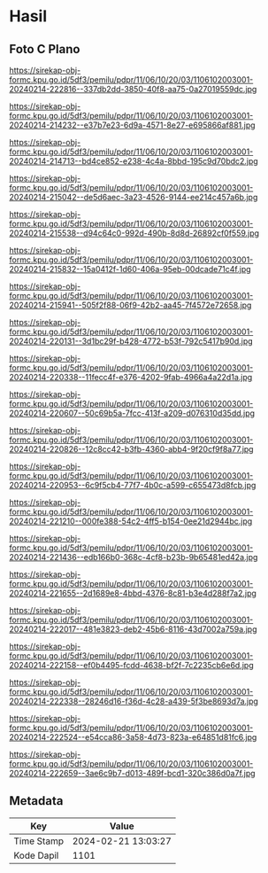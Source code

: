 # Hasil

## Foto C Plano

https://sirekap-obj-formc.kpu.go.id/5df3/pemilu/pdpr/11/06/10/20/03/1106102003001-20240214-222816--337db2dd-3850-40f8-aa75-0a27019559dc.jpg

https://sirekap-obj-formc.kpu.go.id/5df3/pemilu/pdpr/11/06/10/20/03/1106102003001-20240214-214232--e37b7e23-6d9a-4571-8e27-e695866af881.jpg

https://sirekap-obj-formc.kpu.go.id/5df3/pemilu/pdpr/11/06/10/20/03/1106102003001-20240214-214713--bd4ce852-e238-4c4a-8bbd-195c9d70bdc2.jpg

https://sirekap-obj-formc.kpu.go.id/5df3/pemilu/pdpr/11/06/10/20/03/1106102003001-20240214-215042--de5d6aec-3a23-4526-9144-ee214c457a6b.jpg

https://sirekap-obj-formc.kpu.go.id/5df3/pemilu/pdpr/11/06/10/20/03/1106102003001-20240214-215538--d94c64c0-992d-490b-8d8d-26892cf0f559.jpg

https://sirekap-obj-formc.kpu.go.id/5df3/pemilu/pdpr/11/06/10/20/03/1106102003001-20240214-215832--15a0412f-1d60-406a-95eb-00dcade71c4f.jpg

https://sirekap-obj-formc.kpu.go.id/5df3/pemilu/pdpr/11/06/10/20/03/1106102003001-20240214-215941--505f2f88-06f9-42b2-aa45-7f4572e72658.jpg

https://sirekap-obj-formc.kpu.go.id/5df3/pemilu/pdpr/11/06/10/20/03/1106102003001-20240214-220131--3d1bc29f-b428-4772-b53f-792c5417b90d.jpg

https://sirekap-obj-formc.kpu.go.id/5df3/pemilu/pdpr/11/06/10/20/03/1106102003001-20240214-220338--11fecc4f-e376-4202-9fab-4966a4a22d1a.jpg

https://sirekap-obj-formc.kpu.go.id/5df3/pemilu/pdpr/11/06/10/20/03/1106102003001-20240214-220607--50c69b5a-7fcc-413f-a209-d076310d35dd.jpg

https://sirekap-obj-formc.kpu.go.id/5df3/pemilu/pdpr/11/06/10/20/03/1106102003001-20240214-220826--12c8cc42-b3fb-4360-abb4-9f20cf9f8a77.jpg

https://sirekap-obj-formc.kpu.go.id/5df3/pemilu/pdpr/11/06/10/20/03/1106102003001-20240214-220953--6c9f5cb4-77f7-4b0c-a599-c655473d8fcb.jpg

https://sirekap-obj-formc.kpu.go.id/5df3/pemilu/pdpr/11/06/10/20/03/1106102003001-20240214-221210--000fe388-54c2-4ff5-b154-0ee21d2944bc.jpg

https://sirekap-obj-formc.kpu.go.id/5df3/pemilu/pdpr/11/06/10/20/03/1106102003001-20240214-221436--edb166b0-368c-4cf8-b23b-9b65481ed42a.jpg

https://sirekap-obj-formc.kpu.go.id/5df3/pemilu/pdpr/11/06/10/20/03/1106102003001-20240214-221655--2d1689e8-4bbd-4376-8c81-b3e4d288f7a2.jpg

https://sirekap-obj-formc.kpu.go.id/5df3/pemilu/pdpr/11/06/10/20/03/1106102003001-20240214-222017--481e3823-deb2-45b6-8116-43d7002a759a.jpg

https://sirekap-obj-formc.kpu.go.id/5df3/pemilu/pdpr/11/06/10/20/03/1106102003001-20240214-222158--ef0b4495-fcdd-4638-bf2f-7c2235cb6e6d.jpg

https://sirekap-obj-formc.kpu.go.id/5df3/pemilu/pdpr/11/06/10/20/03/1106102003001-20240214-222338--28246d16-f36d-4c28-a439-5f3be8693d7a.jpg

https://sirekap-obj-formc.kpu.go.id/5df3/pemilu/pdpr/11/06/10/20/03/1106102003001-20240214-222524--e54cca86-3a58-4d73-823a-e64851d81fc6.jpg

https://sirekap-obj-formc.kpu.go.id/5df3/pemilu/pdpr/11/06/10/20/03/1106102003001-20240214-222659--3ae6c9b7-d013-489f-bcd1-320c386d0a7f.jpg


## Metadata

| Key        | Value               |
| ---------- | ------------------- |
| Time Stamp | 2024-02-21 13:03:27 |
| Kode Dapil | 1101                |



